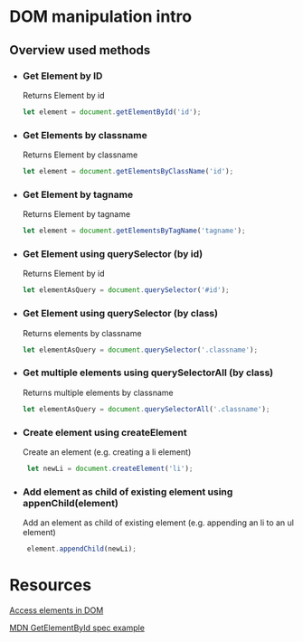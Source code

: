 # DOM manipulation intro

## Overview used methods

- ### Get Element by ID
    Returns Element by id 
    ```javascript
    let element = document.getElementById('id');
    ```
- ### Get Elements by classname
    Returns Element by classname 
    ```javascript
    let element = document.getElementsByClassName('id');
    ```
- ### Get Element by tagname
    Returns Element by tagname 
    ```javascript
    let element = document.getElementsByTagName('tagname');
    ```

- ### Get Element using querySelector (by id)
    Returns Element by id 
    ```javascript
    let elementAsQuery = document.querySelector('#id');
    ```

- ### Get Element using querySelector (by class)
    Returns elements by classname 
    ```javascript
    let elementAsQuery = document.querySelector('.classname');
    ```
    
- ### Get multiple elements using querySelectorAll (by class)
    Returns multiple elements by classname 
    ```javascript
    let elementAsQuery = document.querySelectorAll('.classname');
    ```

- ### Create element using createElement
    Create an element (e.g. creating a li element)
    ```javascript
     let newLi = document.createElement('li');
    ```

- ### Add element as child of existing element using appenChild(element)
    Add an element as child of existing element (e.g. appending an li to an ul element)
    ```javascript
     element.appendChild(newLi);
    ```

# Resources

[Access elements in DOM](https://www.digitalocean.com/community/tutorials/how-to-access-elements-in-the-dom)

[MDN GetElementById spec example](https://developer.mozilla.org/en-US/docs/Web/API/Document/getElementById)

